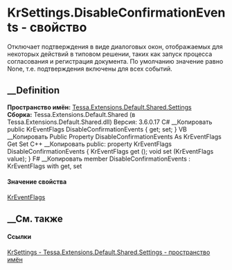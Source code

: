 # KrSettings.DisableConfirmationEvents - свойство
Отключает подтверждения в виде диалоговых окон, отображаемых для некоторых
действий в типовом решении, таких как запуск процесса согласования и
регистрация документа. По умолчанию значение равно None, т.е. подтверждения
включены для всех событий.
## __Definition
 **Пространство имён:**
[Tessa.Extensions.Default.Shared.Settings](N_Tessa_Extensions_Default_Shared_Settings.htm)  
 **Сборка:** Tessa.Extensions.Default.Shared (в
Tessa.Extensions.Default.Shared.dll) Версия: 3.6.0.17
C# __Копировать
     public KrEventFlags DisableConfirmationEvents { get; set; }
VB __Копировать
     Public Property DisableConfirmationEvents As KrEventFlags
    	Get
    	Set
C++ __Копировать
     public:
    property KrEventFlags DisableConfirmationEvents {
    	KrEventFlags get ();
    	void set (KrEventFlags value);
    }
F# __Копировать
     member DisableConfirmationEvents : KrEventFlags with get, set
#### Значение свойства
[KrEventFlags](T_Tessa_Extensions_Default_Shared_Settings_KrEventFlags.htm)
##  __См. также
#### Ссылки
[KrSettings - ](T_Tessa_Extensions_Default_Shared_Settings_KrSettings.htm)
[Tessa.Extensions.Default.Shared.Settings - пространство
имён](N_Tessa_Extensions_Default_Shared_Settings.htm)

